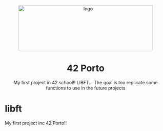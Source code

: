 <div align='center'>

<img src=https://www.42network.org/wp-content/uploads/2022/01/42-Porto-420x140.jpg alt="logo" width="420" height="140" />

<h1>42 Porto</h1>
<p>My first project in 42 school!! LIBFT... The goal is too replicate some functions to use in the future projects</p>
</div>

# libft
My first project inc 42 Porto!!
